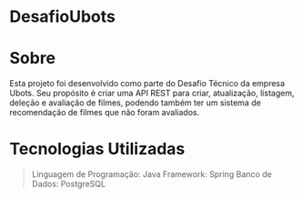 # DesafioUbots

# Sobre
Esta projeto foi desenvolvido como parte do Desafio Técnico da empresa Ubots. Seu propósito é criar uma API REST para criar, atualização, listagem, deleção e avaliação de filmes, podendo também ter um sistema de recomendação de filmes que não foram avaliados.

# Tecnologias Utilizadas
> Linguagem de Programação: Java
> Framework: Spring
> Banco de Dados: PostgreSQL
